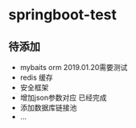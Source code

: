 # springboot-test

## 待添加

- mybaits orm 2019.01.20需要测试
- redis 缓存
- 安全框架
- 增加json参数对应 已经完成
- 添加数据库链接池
- ...